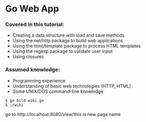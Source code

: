 # Go Web App

### Covered in this tutorial:

* Creating a data structure with load and save methods
* Using the net/http package to build web applications
* Using the html/template package to process HTML templates
* Using the regexp package to validate user input
* Using closures 
  
### Assumed knowledge:

* Programming experience
* Understanding of basic web technologies (HTTP, HTML)
* Some UNIX/DOS command-line knowledge

```angular2html
$ go bild wiki.go
$ ./wiki
```


go to http://localhost:8080/view/this is new page name